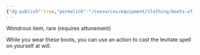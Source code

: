 ```yaml
---
{"dg-publish":true,"permalink":"/resources/equipment/clothing/boots-of-levitation/"}
---
```


Wondrous item, rare (requires attunement) 

While you wear these boots, you can use an action to cast the levitate spell on yourself at will. 